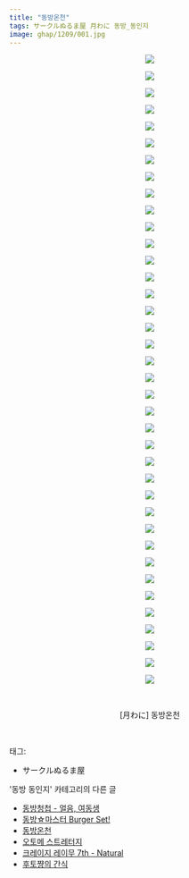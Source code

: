 ```yaml
---
title: "동방온천"
tags: サークルぬるま屋 月わに 동방_동인지
image: ghap/1209/001.jpg
---
```

<div class="article">
<p style="text-align: center; clear: none; float: none;"><img src="{{ site.nasurl }}/ghap/1209/001.jpg"/></p>
<p style="text-align: center; clear: none; float: none;"><img src="{{ site.nasurl }}/ghap/1209/002.jpg"/></p>
<p style="text-align: center; clear: none; float: none;"><img src="{{ site.nasurl }}/ghap/1209/003.jpg"/></p>
<p style="text-align: center; clear: none; float: none;"><img src="{{ site.nasurl }}/ghap/1209/004.jpg"/></p>
<p style="text-align: center; clear: none; float: none;"><img src="{{ site.nasurl }}/ghap/1209/005.jpg"/></p>
<p style="text-align: center; clear: none; float: none;"><img src="{{ site.nasurl }}/ghap/1209/006.jpg"/></p>
<p style="text-align: center; clear: none; float: none;"><img src="{{ site.nasurl }}/ghap/1209/007.jpg"/></p>
<p style="text-align: center; clear: none; float: none;"><img src="{{ site.nasurl }}/ghap/1209/008.jpg"/></p>
<p style="text-align: center; clear: none; float: none;"><img src="{{ site.nasurl }}/ghap/1209/009.jpg"/></p>
<p style="text-align: center; clear: none; float: none;"><img src="{{ site.nasurl }}/ghap/1209/010.jpg"/></p>
<p style="text-align: center; clear: none; float: none;"><img src="{{ site.nasurl }}/ghap/1209/011.jpg"/></p>
<p style="text-align: center; clear: none; float: none;"><img src="{{ site.nasurl }}/ghap/1209/012.jpg"/></p>
<p style="text-align: center; clear: none; float: none;"><img src="{{ site.nasurl }}/ghap/1209/013.jpg"/></p>
<p style="text-align: center; clear: none; float: none;"><img src="{{ site.nasurl }}/ghap/1209/014.jpg"/></p>
<p style="text-align: center; clear: none; float: none;"><img src="{{ site.nasurl }}/ghap/1209/015.jpg"/></p>
<p style="text-align: center; clear: none; float: none;"><img src="{{ site.nasurl }}/ghap/1209/016.jpg"/></p>
<p style="text-align: center; clear: none; float: none;"><img src="{{ site.nasurl }}/ghap/1209/017.jpg"/></p>
<p style="text-align: center; clear: none; float: none;"><img src="{{ site.nasurl }}/ghap/1209/018.jpg"/></p>
<p style="text-align: center; clear: none; float: none;"><img src="{{ site.nasurl }}/ghap/1209/019.jpg"/></p>
<p style="text-align: center; clear: none; float: none;"><img src="{{ site.nasurl }}/ghap/1209/020.jpg"/></p>
<p style="text-align: center; clear: none; float: none;"><img src="{{ site.nasurl }}/ghap/1209/021.jpg"/></p>
<p style="text-align: center; clear: none; float: none;"><img src="{{ site.nasurl }}/ghap/1209/022.jpg"/></p>
<p style="text-align: center; clear: none; float: none;"><img src="{{ site.nasurl }}/ghap/1209/023.jpg"/></p>
<p style="text-align: center; clear: none; float: none;"><img src="{{ site.nasurl }}/ghap/1209/024.jpg"/></p>
<p style="text-align: center; clear: none; float: none;"><img src="{{ site.nasurl }}/ghap/1209/025.jpg"/></p>
<p style="text-align: center; clear: none; float: none;"><img src="{{ site.nasurl }}/ghap/1209/026.jpg"/></p>
<p style="text-align: center; clear: none; float: none;"><img src="{{ site.nasurl }}/ghap/1209/027.jpg"/></p>
<p style="text-align: center; clear: none; float: none;"><img src="{{ site.nasurl }}/ghap/1209/028.jpg"/></p>
<p style="text-align: center; clear: none; float: none;"><img src="{{ site.nasurl }}/ghap/1209/029.jpg"/></p>
<p style="text-align: center; clear: none; float: none;"><img src="{{ site.nasurl }}/ghap/1209/030.jpg"/></p>
<p style="text-align: center; clear: none; float: none;"><img src="{{ site.nasurl }}/ghap/1209/031.jpg"/></p>
<p style="text-align: center; clear: none; float: none;"><img src="{{ site.nasurl }}/ghap/1209/032.jpg"/></p>
<p style="text-align: center; clear: none; float: none;"><img src="{{ site.nasurl }}/ghap/1209/033.jpg"/></p>
<p style="text-align: center; clear: none; float: none;"><img src="{{ site.nasurl }}/ghap/1209/034.jpg"/></p>
<p style="text-align: center; clear: none; float: none;"><img src="{{ site.nasurl }}/ghap/1209/035.jpg"/></p>
<p style="text-align: center; clear: none; float: none;"><img src="{{ site.nasurl }}/ghap/1209/036.jpg"/></p>
<p style="text-align: center; clear: none; float: none;"><img src="{{ site.nasurl }}/ghap/1209/037.jpg"/></p>
<p style="text-align: center; clear: none; float: none;"><img src="{{ site.nasurl }}/ghap/1209/038.jpg"/></p>
<p style="text-align: center; clear: none; float: none;"><br/></p>
<p style="text-align: center; clear: none; float: none;">[月わに] 동방온천</p>
<p><br/></p>
</div><div class="tagTrail">
<p>태그: </p>
<ul>
<li>サークルぬるま屋</li>
</ul>
</div><div class="another">
<p>'동방 동인지' 카테고리의 다른 글</p>
<ul>
<li><a href="/2016-07-29-ghap_1211">동방청첩 - 얼음, 여동생</a></li>
<li><a href="/2016-07-29-ghap_1210">동방☆마스터 Burger Set!</a></li>
<li><a href="/2016-07-29-ghap_1209">동방온천</a></li>
<li><a href="/2016-07-29-ghap_1208">오토메 스트레터지</a></li>
<li><a href="/2016-07-29-ghap_1207">크레이지 레이무 7th - Natural</a></li>
<li><a href="/2016-07-29-ghap_1206">후토쨩의 간식</a></li>
</ul>
</div><div class="cb_module cb_fluid">
<div class="cb_wrt cb_profile">
</div><!-- commentList close -->
</div>
<br/>
<p id="refer"></p>
<br/>

